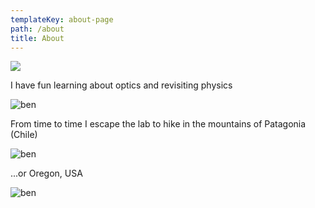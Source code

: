 ```yaml
---
templateKey: about-page
path: /about
title: About
---
```

<!--StartFragment-->

![](http://benjaminscholl.herokuapp.com/static/laserssss-3e31fec6abb0a47ca76d23d02e190098.png)

I have fun learning about optics and revisiting physics 

![ben](http://benjaminscholl.herokuapp.com/static/hiking-99f093d76c6c64930d0810d6105085d5.jpg)

From time to time I escape the lab to hike in the mountains of Patagonia (Chile)

![ben](http://benjaminscholl.herokuapp.com/static/hiking2-a72c2814b64b6f407ec47fd0c2562785.jpg)

...or Oregon, USA

![ben](http://benjaminscholl.herokuapp.com/static/itismeyes-33b2d1473fedfc5db8269e9dc4df85d8.png)

<!--EndFragment-->